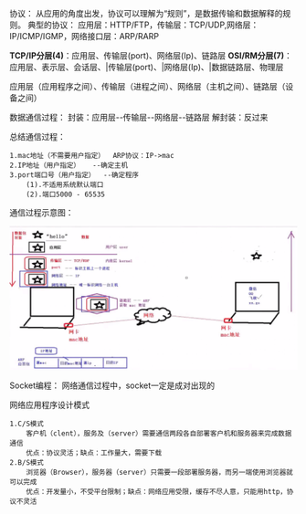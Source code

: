 协议：
    从应用的角度出发，协议可以理解为“规则”，是数据传输和数据解释的规则。
典型的协议：
    应用层：HTTP/FTP，传输层：TCP/UDP,网络层：IP/ICMP/IGMP，网络接口层：ARP/RARP


**TCP/IP分层(4)**：应用层、传输层(port)、网络层(Ip)、链路层
**OSI/RM分层(7)**：应用层、表示层、会话层、|传输层(port)、|网络层(Ip)、|数据链路层、物理层

应用层（应用程序之间）、传输层（进程之间）、网络层（主机之间）、链路层（设备之间）

数据通信过程：
    封装：应用层--传输层--网络层--链路层
    解封装：反过来

总结通信过程：

    1.mac地址（不需要用户指定）  ARP协议：IP->mac
    2.IP地址（用户指定）   --确定主机
    3.port端口号（用户指定）  --确定程序
        (1).不适用系统默认端口
        (2).端口5000 - 65535

通信过程示意图：

![img.png](img/01_img.png)

Socket编程：
    网络通信过程中，socket一定是成对出现的

网络应用程序设计模式
    
    1.C/S模式
        客户机（clent），服务及（server）需要通信两段各自部署客户机和服务器来完成数据通信 
        优点：协议灵活；缺点：工作量大，需要下载
    2.B/S模式
        浏览器（Browser），服务器（server）只需要一段部署服务器，而另一端使用浏览器就可以完成
        优点：开发量小，不受平台限制；缺点：网络应用受限，缓存不尽人意，只能用http，协议不灵活